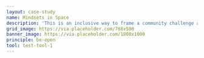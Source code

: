 ```yaml
---
layout: case-study
name: Mindsets in Space
description: 'This is an inclusive way to frame a community challenge and explore how different stakeholders experience the problem.'
grid_image: https://via.placeholder.com/768x500
banner_image: https://via.placeholder.com/1800x1000
principle: be-open
tool: test-tool-1
---
```


